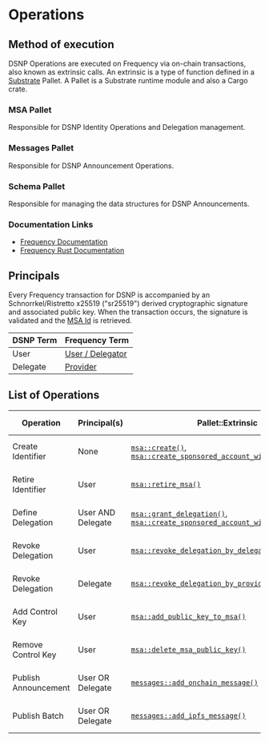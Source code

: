 # Operations
## Method of execution
DSNP Operations are executed on Frequency via on-chain transactions, also known as extrinsic calls.
An extrinsic is a type of function defined in a [Substrate](https://substrate.io/) Pallet.
A Pallet is a Substrate runtime module and also a Cargo crate.

### MSA Pallet
Responsible for DSNP Identity Operations and Delegation management.

### Messages Pallet
Responsible for DSNP Announcement Operations.

### Schema Pallet
Responsible for managing the data structures for DSNP Announcements.

### Documentation Links
- [Frequency Documentation](https://docs.frequency.xyz)
- [Frequency Rust Documentation](https://libertydsnp.github.io/frequency)

## Principals

Every Frequency transaction for DSNP is accompanied by an Schnorrkel/Ristretto x25519 ("sr25519") derived cryptographic signature and associated public key.
When the transaction occurs, the signature is validated and the [MSA Id](./Identity.md#identity) is retrieved.

| DSNP Term | Frequency Term |
| --- | --- |
| User | [User / Delegator](./Identity.md#user) |
| Delegate | [Provider](./Identity.md#delegate) |

## List of Operations

| Operation                                             | Principal(s)      | Pallet::Extrinsic                                                                      | State Change Record                                                     |
|-------------------------------------------------------|-------------------|----------------------------------------------------------------------------------------|-------------------------------------------------------------------------|
| <a id="create-identifier">Create Identifier</a>       | None              | [`msa::create()`](https://libertydsnp.github.io/frequency/pallet_msa/pallet/enum.Call.html#variant.create), [`msa::create_sponsored_account_with_delegation()`](https://libertydsnp.github.io/frequency/pallet_msa/pallet/enum.Call.html#variant.create_sponsored_account_with_delegation)           | [Identifier Creation Record](Records.md#identifier-creation)            |
| <a id="retire-identifier">Retire Identifier</a>       | User              | [`msa::retire_msa()`](https://libertydsnp.github.io/frequency/pallet_msa/pallet/enum.Call.html#variant.retire_msa)                                                               | [Identifier Retirement Record](Records.md#identifier-retirement)        |
| <a id="define-delegation">Define Delegation</a>       | User AND Delegate | [`msa::grant_delegation()`](https://libertydsnp.github.io/frequency/pallet_msa/pallet/enum.Call.html#variant.grant_delegation), [`msa::create_sponsored_account_with_delegation()`](https://libertydsnp.github.io/frequency/pallet_msa/pallet/enum.Call.html#variant.create_sponsored_account_with_delegation) | [Delegation Definition Record](Records.md#delegation-definition)        |
| <a id="revoke-delegation">Revoke Delegation</a>       | User              | [`msa::revoke_delegation_by_delegator()`](https://libertydsnp.github.io/frequency/pallet_msa/pallet/enum.Call.html#variant.revoke_delegation_by_delegator)                                           | [Delegation Revocation Record](Records.md#delegation-revocation)        |
| <a id="revoke-delegation">Revoke Delegation</a>       | Delegate          | [`msa::revoke_delegation_by_provider()`](https://libertydsnp.github.io/frequency/pallet_msa/pallet/enum.Call.html#variant.revoke_delegation_by_provider)                                            | [Delegation Revocation Record](Records.md#delegation-revocation)        |
| <a id="add-control-key">Add Control Key</a>           | User              | [`msa::add_public_key_to_msa()`](https://libertydsnp.github.io/frequency/pallet_msa/pallet/enum.Call.html#variant.add_public_key_to_msa)                                                    | [Control Key Addition Record](Records.md#control-key-addition)          |
| <a id="remove-control-key">Remove Control Key</a>     | User              | [`msa::delete_msa_public_key()`](https://libertydsnp.github.io/frequency/pallet_msa/pallet/enum.Call.html#variant.delete_msa_public_key)                                                    | [Control Key Removal Record](Records.md#control-key-removal)            |
| <a id="publish-announcement">Publish Announcement</a> | User OR Delegate  | [`messages::add_onchain_message()`](https://libertydsnp.github.io/frequency/pallet_messages/pallet/enum.Call.html#variant.add_onchain_message)                                                 | [Announcement Published Record](Records.md#announcement-published)      |
| <a id="publish-batch">Publish Batch</a>               | User OR Delegate  | [`messages::add_ipfs_message()`](https://libertydsnp.github.io/frequency/pallet_messages/pallet/enum.Call.html#variant.add_ipfs_message)                                                    | [Batch Published Record](Records.md#batch-published)                    |

